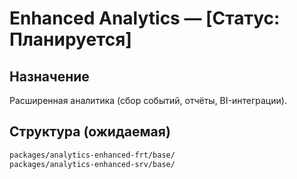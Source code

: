 # Enhanced Analytics — [Статус: Планируется]

## Назначение

Расширенная аналитика (сбор событий, отчёты, BI-интеграции).

## Структура (ожидаемая)

```txt
packages/analytics-enhanced-frt/base/
packages/analytics-enhanced-srv/base/
```
